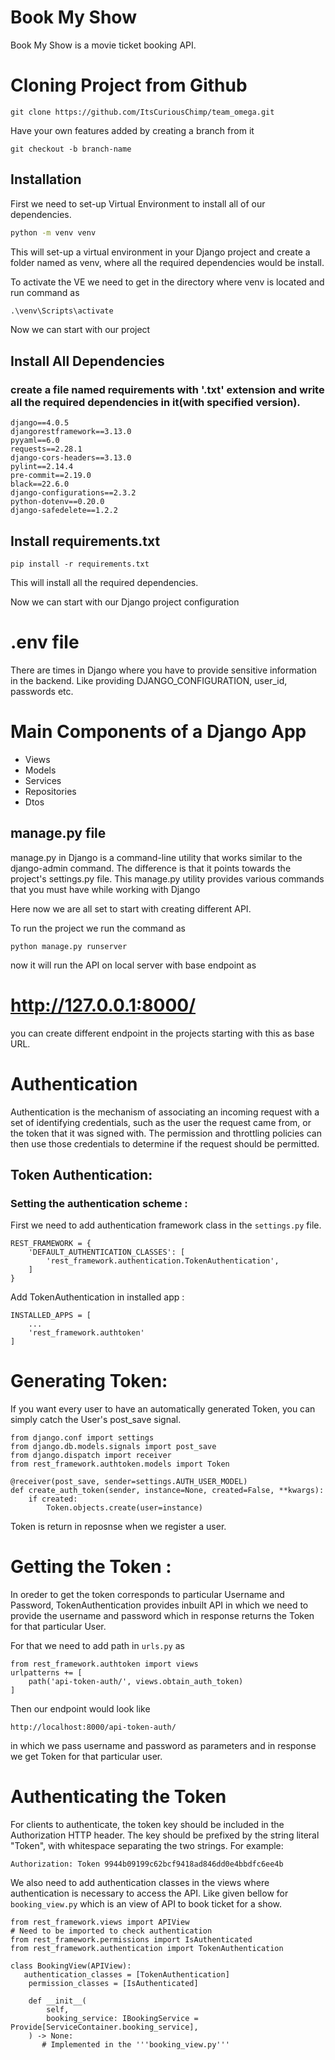 # Book My Show

Book My Show is a movie ticket booking API.

# Cloning Project from Github

```
git clone https://github.com/ItsCuriousChimp/team_omega.git
```

Have your own features added by creating a branch from it

```
git checkout -b branch-name
```

## Installation

First we need to set-up Virtual Environment to install all of our dependencies.

```bash
python -m venv venv
```

This will set-up a virtual environment in your Django project and create a folder named as venv, where all the required dependencies would be install.

To activate the VE we need to get in the directory where venv is located and run command as

```python
.\venv\Scripts\activate
```

Now we can start with our project

## Install All Dependencies

### create a file named requirements with '.txt' extension and write all the required dependencies in it(with specified version).

```text
django==4.0.5
djangorestframework==3.13.0
pyyaml==6.0
requests==2.28.1
django-cors-headers==3.13.0
pylint==2.14.4
pre-commit==2.19.0
black==22.6.0
django-configurations==2.3.2
python-dotenv==0.20.0
django-safedelete==1.2.2

```

## Install requirements.txt

```
pip install -r requirements.txt
```

This will install all the required dependencies.

Now we can start with our Django project configuration

# .env file

There are times in Django where you have to provide sensitive information in the backend. Like providing DJANGO_CONFIGURATION, user_id, passwords etc.

# Main Components of a Django App

- Views
- Models
- Services
- Repositories
- Dtos

## manage.py file

manage.py in Django is a command-line utility that works similar to the django-admin command. The difference is that it points towards the project's settings.py file. This manage.py utility provides various commands that you must have while working with Django

Here now we are all set to start with creating different API.

To run the project we run the command as

```
python manage.py runserver
```

now it will run the API on local server
with base endpoint as

# http://127.0.0.1:8000/

you can create different endpoint in the projects starting with this as base URL.

# Authentication
Authentication is the mechanism of associating an incoming request with a set of identifying credentials, such as the user the request came from, or the token that it was signed with. The permission and throttling policies can then use those credentials to determine if the request should be permitted.

## Token Authentication:
### Setting the authentication scheme :
First we need to add authentication framework class in the ``` settings.py ``` file.
```
REST_FRAMEWORK = {
    'DEFAULT_AUTHENTICATION_CLASSES': [
        'rest_framework.authentication.TokenAuthentication',
    ]
}
```
Add TokenAuthentication in installed app :
```
INSTALLED_APPS = [
    ...
    'rest_framework.authtoken'
]
```
# Generating Token:
If you want every user to have an automatically generated Token, you can simply catch the User's post_save signal.

```
from django.conf import settings
from django.db.models.signals import post_save
from django.dispatch import receiver
from rest_framework.authtoken.models import Token

@receiver(post_save, sender=settings.AUTH_USER_MODEL)
def create_auth_token(sender, instance=None, created=False, **kwargs):
    if created:
        Token.objects.create(user=instance)
```
Token is return in reposnse when we register a user.

# Getting the Token :
In oreder to get the token corresponds to particular Username and Password, TokenAuthentication provides inbuilt API in which we need to provide the username and password which in response returns the Token for that particular User.

For that we need to add path in ```urls.py``` as 

```
from rest_framework.authtoken import views
urlpatterns += [
    path('api-token-auth/', views.obtain_auth_token)
]
```
Then our endpoint would look like
```
http://localhost:8000/api-token-auth/
```
in which we pass username and password as parameters and in response we get Token for that particular user.
# Authenticating the Token

For clients to authenticate, the token key should be included in the Authorization HTTP header. The key should be prefixed by the string literal "Token", with whitespace separating the two strings. For example:
```
Authorization: Token 9944b09199c62bcf9418ad846dd0e4bbdfc6ee4b
```
We also need to add authentication classes in the views where authentication is necessary to access the API. Like given bellow for 
``` booking_view.py ``` which is an view of API to book ticket for a show.
```
from rest_framework.views import APIView
# Need to be imported to check authentication
from rest_framework.permissions import IsAuthenticated
from rest_framework.authentication import TokenAuthentication

class BookingView(APIView):
   authentication_classes = [TokenAuthentication]
    permission_classes = [IsAuthenticated]

    def __init__(
        self,
        booking_service: IBookingService = Provide[ServiceContainer.booking_service],
    ) -> None:
       # Implemented in the '''booking_view.py'''

```